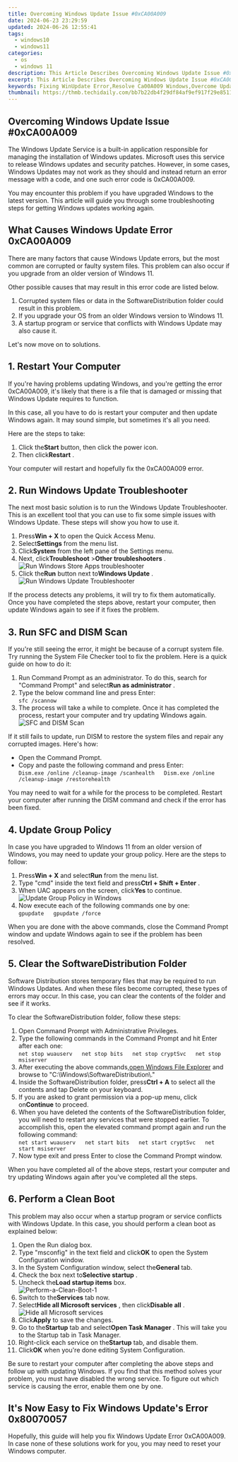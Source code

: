 ```yaml
---
title: Overcoming Windows Update Issue #0xCA00A009
date: 2024-06-23 23:29:59
updated: 2024-06-26 12:55:41
tags:
  - windows10
  - windows11
categories:
  - os
  - windows 11
description: This Article Describes Overcoming Windows Update Issue #0xCA00A009
excerpt: This Article Describes Overcoming Windows Update Issue #0xCA00A009
keywords: Fixing WinUpdate Error,Resolve Ca00A009 Windows,Overcome Update Failure,Stop Updater Glitches,XCA00W Fixed Guide,WinUpd Issue Solver,Error CA00X Fix Steps
thumbnail: https://thmb.techidaily.com/bb7b22db4f29df84af9ef917f29e85118ed689c604ae901531790591bfbc5dab.jpg
---
```


## Overcoming Windows Update Issue #0xCA00A009

 The Windows Update Service is a built-in application responsible for managing the installation of Windows updates. Microsoft uses this service to release Windows updates and security patches. However, in some cases, Windows Updates may not work as they should and instead return an error message with a code, and one such error code is 0xCA00A009.

 You may encounter this problem if you have upgraded Windows to the latest version. This article will guide you through some troubleshooting steps for getting Windows updates working again.

## What Causes Windows Update Error 0xCA00A009

 There are many factors that cause Windows Update errors, but the most common are corrupted or faulty system files. This problem can also occur if you upgrade from an older version of Windows 11.

 Other possible causes that may result in this error code are listed below.

1. Corrupted system files or data in the SoftwareDistribution folder could result in this problem.
2. If you upgrade your OS from an older Windows version to Windows 11.
3. A startup program or service that conflicts with Windows Update may also cause it.

Let's now move on to solutions.

## 1\. Restart Your Computer

 If you're having problems updating Windows, and you're getting the error 0xCA00A009, it's likely that there is a file that is damaged or missing that Windows Update requires to function.

 In this case, all you have to do is restart your computer and then update Windows again. It may sound simple, but sometimes it's all you need.

Here are the steps to take:

1. Click the**Start** button, then click the power icon.
2. Then click**Restart** .

Your computer will restart and hopefully fix the 0xCA00A009 error.

## 2\. Run Windows Update Troubleshooter

 The next most basic solution is to run the Windows Update Troubleshooter. This is an excellent tool that you can use to fix some simple issues with Windows Update. These steps will show you how to use it.

1. Press**Win + X** to open the Quick Access Menu.
2. Select**Settings** from the menu list.
3. Click**System** from the left pane of the Settings menu.
4. Next, click**Troubleshoot** \>**Other troubleshooters** .  
![Run Windows Store Apps troubleshooter](https://static1.makeuseofimages.com/wordpress/wp-content/uploads/2022/10/Run-Windows-Store-Apps-troubleshooter.jpg)
5. Click the**Run** button next to**Windows Update** .  
![Run Windows Update Troubleshooter](https://static1.makeuseofimages.com/wordpress/wp-content/uploads/2022/10/Run-Windows-Update-Troubleshooter.jpg)

 If the process detects any problems, it will try to fix them automatically. Once you have completed the steps above, restart your computer, then update Windows again to see if it fixes the problem.

## 3\. Run SFC and DISM Scan

 If you're still seeing the error, it might be because of a corrupt system file. Try running the System File Checker tool to fix the problem. Here is a quick guide on how to do it:

1. Run Command Prompt as an administrator. To do this, search for "Command Prompt" and select**Run as administrator** .
2. Type the below command line and press Enter:  
`sfc /scannow`
3. The process will take a while to complete. Once it has completed the process, restart your computer and try updating Windows again.  
![SFC and DISM Scan](https://static1.makeuseofimages.com/wordpress/wp-content/uploads/2022/11/SFC-and-DISM-Scan.jpg)

 If it still fails to update, run DISM to restore the system files and repair any corrupted images. Here's how:

* Open the Command Prompt.
* Copy and paste the following command and press Enter:  
`Dism.exe /online /cleanup-image /scanhealth  
Dism.exe /online /cleanup-image /restorehealth`

 You may need to wait for a while for the process to be completed. Restart your computer after running the DISM command and check if the error has been fixed.

## 4\. Update Group Policy

 In case you have upgraded to Windows 11 from an older version of Windows, you may need to update your group policy. Here are the steps to follow:

1. Press**Win + X** and select**Run** from the menu list.
2. Type "cmd" inside the text field and press**Ctrl + Shift + Enter** .
3. When UAC appears on the screen, click**Yes** to continue.  
![Update Group Policy in Windows](https://static1.makeuseofimages.com/wordpress/wp-content/uploads/2022/11/Update-Group-Policy-in-Windows.jpg)
4. Now execute each of the following commands one by one:  
`gpupdate  
gpupdate /force`

 When you are done with the above commands, close the Command Prompt window and update Windows again to see if the problem has been resolved.

## 5\. Clear the SoftwareDistribution Folder

 Software Distribution stores temporary files that may be required to run Windows Updates. And when these files become corrupted, these types of errors may occur. In this case, you can clear the contents of the folder and see if it works.

To clear the SoftwareDistribution folder, follow these steps:

1. Open Command Prompt with Administrative Privileges.
2. Type the following commands in the Command Prompt and hit Enter after each one:  
`net stop wuauserv  
net stop bits  
net stop cryptSvc  
net stop msiserver`
3. After executing the above commands,[open Windows File Explorer](https://www.makeuseof.com/windows-open-file-explorer/) and browse to "C:\\Windows\\SoftwareDistribution\\."
4. Inside the SoftwareDistribution folder, press**Ctrl + A** to select all the contents and tap Delete on your keyboard.
5. If you are asked to grant permission via a pop-up menu, click on**Continue** to proceed.
6. When you have deleted the contents of the SoftwareDistribution folder, you will need to restart any services that were stopped earlier. To accomplish this, open the elevated command prompt again and run the following command:  
`net start wuauserv  
net start bits  
net start cryptSvc  
net start msiserver`
7. Now type exit and press Enter to close the Command Prompt window.

 When you have completed all of the above steps, restart your computer and try updating Windows again after you've completed all the steps.

## 6\. Perform a Clean Boot

 This problem may also occur when a startup program or service conflicts with Windows Update. In this case, you should perform a clean boot as explained below:

1. Open the Run dialog box.
2. Type "msconfig" in the text field and click**OK** to open the System Configuration window.
3. In the System Configuration window, select the**General** tab.
4. Check the box next to**Selective startup** .
5. Uncheck the**Load startup items** box.  
![Perform-a-Clean-Boot-1](https://static1.makeuseofimages.com/wordpress/wp-content/uploads/2022/10/Perform-a-Clean-Boot-1.jpg)
6. Switch to the**Services** tab now.
7. Select**Hide all Microsoft services** , then click**Disable all** .  
![Hide all Microsoft services](https://static1.makeuseofimages.com/wordpress/wp-content/uploads/2022/10/Hide-all-Microsoft-services.jpg)
8. Click**Apply** to save the changes.
9. Go to the**Startup** tab and select**Open Task Manager** . This will take you to the Startup tab in Task Manager.
10. Right-click each service on the**Startup** tab, and disable them.
11. Click**OK** when you're done editing System Configuration.

 Be sure to restart your computer after completing the above steps and follow up with updating Windows. If you find that this method solves your problem, you must have disabled the wrong service. To figure out which service is causing the error, enable them one by one.

## It's Now Easy to Fix Windows Update's Error 0x80070057

 Hopefully, this guide will help you fix Windows Update Error 0xCA00A009\. In case none of these solutions work for you, you may need to reset your Windows computer.


<ins class="adsbygoogle"
     style="display:block"
     data-ad-format="autorelaxed"
     data-ad-client="ca-pub-7571918770474297"
     data-ad-slot="1223367746"></ins>



<ins class="adsbygoogle"
     style="display:block"
     data-ad-client="ca-pub-7571918770474297"
     data-ad-slot="8358498916"
     data-ad-format="auto"
     data-full-width-responsive="true"></ins>
